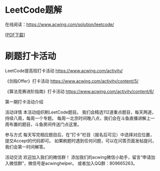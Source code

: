 # LeetCode题解

在线阅读：https://www.acwing.com/solution/leetcode/

[[PDF下载](LeetCode_CPP_Acwing.pdf)]


# 刷题打卡活动

LeetCode提高班打卡活动 https://www.acwing.com/activity/

《剑指Offer》打卡活动 https://www.acwing.com/activity/content/5/

《算法竞赛进阶指南》打卡活动 https://www.acwing.com/activity/content/6/

第一期打卡活动介绍

活动详情
本活动组织刷LeetCode题目。
我们会精选112道重点题目，每天两道，持续八周，每周一个专题。
每周一北京时间晚八点，我们会在斗鱼直播讲解上一周布置的题目，斗鱼房间传送门点这里。

参与方式
每天写完相应题目后，在”打卡”栏目（报名后可见）中选择对应位置，提交Accept的代码即可。
如果刷题时遇到任何问题，可以在问答页面发帖提问，我们会第一时间解答。

活动交流
欢迎加入我们的微信群！
添加我们的acwing微信小助手，留言“申请加入微信群”，微信号是acwinghelper。
或者加入QQ群：809665263。